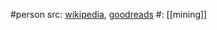#person 
src: [wikipedia](https://en.wikipedia.org/wiki/Thomas_Arthur_Rickard), [goodreads](https://www.goodreads.com/author/show/2138086.T_A_Rickard) 
#: [[mining]] 